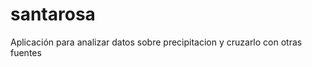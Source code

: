 santarosa
=========

Aplicación para analizar datos sobre precipitacion y cruzarlo con otras fuentes
